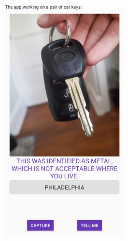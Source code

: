 The app working on a pair of car keys:
![The app working on a set of car keys](https://github.com/joshua-bluestine/RecycleApp/blob/master/Screenshot%202024-10-07%20155340.png)
